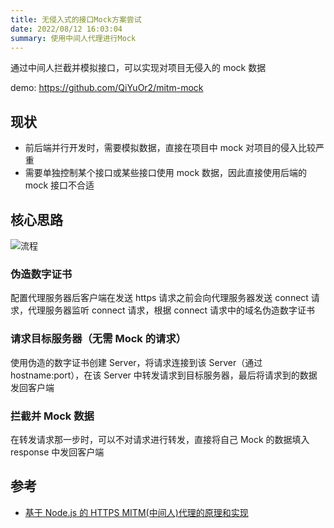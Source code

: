 ```yaml
---
title: 无侵入式的接口Mock方案尝试
date: 2022/08/12 16:03:04
summary: 使用中间人代理进行Mock
---
```


通过中间人拦截并模拟接口，可以实现对项目无侵入的 mock 数据

demo: https://github.com/QiYuOr2/mitm-mock

## 现状

- 前后端并行开发时，需要模拟数据，直接在项目中 mock 对项目的侵入比较严重
- 需要单独控制某个接口或某些接口使用 mock 数据，因此直接使用后端的 mock 接口不合适

## 核心思路

![流程](https://gcore.jsdelivr.net/gh/qiyuor2/blog-image/img/20220812mitm-mock1.png)

### 伪造数字证书

配置代理服务器后客户端在发送 https 请求之前会向代理服务器发送 connect 请求，代理服务器监听 connect 请求，根据 connect 请求中的域名伪造数字证书

### 请求目标服务器（无需 Mock 的请求）

使用伪造的数字证书创建 Server，将请求连接到该 Server（通过 hostname:port），在该 Server 中转发请求到目标服务器，最后将请求到的数据发回客户端

### 拦截并 Mock 数据

在转发请求那一步时，可以不对请求进行转发，直接将自己 Mock 的数据填入 response 中发回客户端

## 参考

- [基于 Node.js 的 HTTPS MITM(中间人)代理的原理和实现](https://github.com/wuchangming/https-mitm-proxy-handbook)
